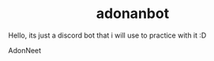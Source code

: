 <h1 align= "center">
  <b>
    adonanbot
  </b>
</h1>

Hello, its just a discord bot that i will use to practice with it :D

AdonNeet